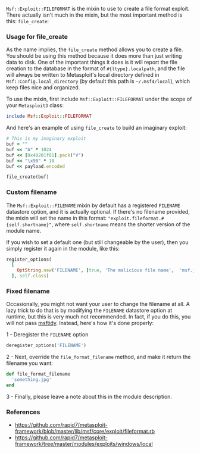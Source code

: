 ```Msf::Exploit::FILEFORMAT``` is the mixin to use to create a file format exploit. There actually isn't much in the mixin, but the most important method is this: ```file_create```:

### Usage for file_create

As the name implies, the ```file_create``` method allows you to create a file. You should be using this method because it does more than just writing data to disk. One of the important things it does is it will report the file creation to the database in the format of ```#{ltype}.localpath```, and the file will always be written to Metasploit's local directory defined in ```Msf::Config.local_directory``` (by default this path is ```~/.msf4/local```), which keep files nice and organized.

To use the mixin, first include ```Msf::Exploit::FILEFORMAT``` under the scope of your ```Metasploit3``` class:

```ruby
include Msf::Exploit::FILEFORMAT
```

And here's an example of using ```file_create``` to build an imaginary exploit:

```ruby
# This is my imaginary exploit
buf = ""
buf << "A" * 1024
buf << [0x40201f01].pack("V")
buf << "\x90" * 10
buf << payload.encoded

file_create(buf)
```

### Custom filename

The ```Msf::Exploit::FILENAME``` mixin by default has a registered ```FILENAME``` datastore option, and it is actually optional. If there's no filename provided, the mixin will set the name in this format: ```"exploit.fileformat.#{self.shortname}"```, where ```self.shortname``` means the shorter version of the module name.

If you wish to set a default one (but still changeable by the user), then you simply register it again in the module, like this:

```ruby
register_options(
  [
    OptString.new('FILENAME', [true, 'The malicious file name',  'msf.jpg'])
  ], self.class)
```

### Fixed filename

Occasionally, you might not want your user to change the filename at all. A lazy trick to do that is by modifying the ```FILENAME``` datastore option at runtime, but this is very much not recommended. In fact, if you do this, you will not pass [msftidy](https://docs.metasploit.com/docs/development/maintainers/process/guidelines-for-accepting-modules-and-enhancements.html#module-additions). Instead, here's how it's done properly:

1 - Deregister the ```FILENAME``` option

```ruby
deregister_options('FILENAME')
```

2 - Next, override the ```file_format_filename``` method, and make it return the filename you want:

```ruby
def file_format_filename
  'something.jpg'
end
```

3 - Finally, please leave a note about this in the module description.

### References

- <https://github.com/rapid7/metasploit-framework/blob/master/lib/msf/core/exploit/fileformat.rb>
- <https://github.com/rapid7/metasploit-framework/tree/master/modules/exploits/windows/local>
